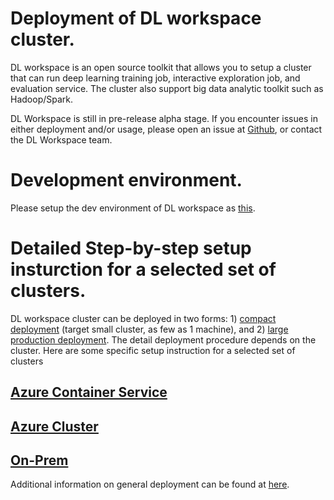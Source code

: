 # Deployment of DL workspace cluster.

DL workspace is an open source toolkit that allows you to setup a cluster that can run deep learning training job, interactive exploration job, and evaluation service. The cluster also support big data analytic toolkit such as Hadoop/Spark. 

DL Workspace is still in pre-release alpha stage. If you encounter issues in either deployment and/or usage, please open an issue at [Github](https://github.com/microsoft/DLWorkspace), or contact the DL Workspace team. 

# Development environment.

Please setup the dev environment of DL workspace as [this](../DevEnvironment/Readme.md). 

# Detailed Step-by-step setup insturction for a selected set of clusters. 

DL workspace cluster can be deployed in two forms: 1) [compact deployment](CompactDeployment.md) (target small cluster, as few as 1 machine), and 2) [large production deployment](LargeProductionDeployment.md). The detail deployment procedure depends on the cluster. Here are some specific setup instruction for a selected set of clusters 

## [Azure Container Service](ACS/Readme.md)
## [Azure Cluster](Azure/Readme.md)
## [On-Prem](Ubuntu.md)

Additional information on general deployment can be found at [here](General.md).






